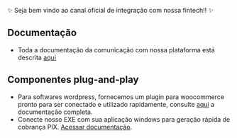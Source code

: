 ✨ Seja bem vindo ao canal oficial de integração com nossa fintech!! ✨



## Documentação
- Toda a documentação da comunicação com nossa plataforma está descrita [aqui](https://documenter.getpostman.com/view/3333877/2s9YXb8Qri)

## Componentes plug-and-play
- Para softwares wordpress, fornecemos um plugin para woocommerce pronto para ser conectado e utilizado rapidamente, consulte [aqui](https://github.com/Pixapay77/Plugin-Woocommerce) a documentação completa.
- Conecte nosso EXE com sua aplicação windows para geração rápida de cobrança PIX. [Acessar documentação](https://github.com/Douglas09/Pixapay-Fintech).
